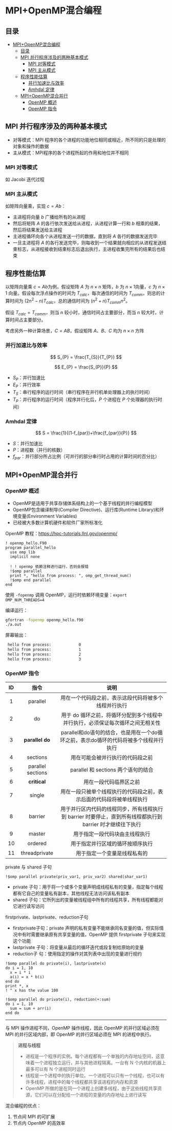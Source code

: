 # MPI+OpenMP混合编程

## 目录

- [MPI+OpenMP混合编程](#mpiopenmp混合编程)
  - [目录](#目录)
  - [MPI 并行程序涉及的两种基本模式](#mpi-并行程序涉及的两种基本模式)
    - [MPI 对等模式](#mpi-对等模式)
    - [MPI 主从模式](#mpi-主从模式)
  - [程序性能估算](#程序性能估算)
    - [并行加速比与效率](#并行加速比与效率)
    - [Amhdal 定律](#amhdal-定律)
  - [MPI+OpenMP混合并行](#mpiopenmp混合并行)
    - [OpenMP 概述](#openmp-概述)
    - [OpenMP 指令](#openmp-指令)

## MPI 并行程序涉及的两种基本模式

- 对等模式：MPI 程序的各个进程的功能地位相同或相近，所不同的只是处理的对象和操作的数据
- 主从模式：MPI程序的各个进程所起的作用和地位并不相同

### MPI 对等模式

如 Jacobi 迭代过程

### MPI 主从模式

如矩阵向量乘，实现 $c=Ab$：

- 主进程将向量 $b$ 广播给所有的从进程
- 然后将矩阵 $A$ 的各行依次发送给从进程，从进程计算一行和 $b$ 相乘的结果，然后将结果发送给主进程
- 主进程循环向各个从进程发送一行的数据，直到将 $A$ 各行的数据发送完毕
- 一旦主进程将 $A$ 的各行发送完毕，则每收到一个结果就向相应的从进程发送结束标志，从进程接收到结束标志后退出执行，主进程收集完所有的结果后也结束

## 程序性能估算

以矩阵向量乘 $c=Ab$为例，假设矩阵 $A$ 为 $n \times n$ 矩阵，$b$ 为 $n \times 1$向量，$c$ 为 $n\times 1$ 向量。假设每次浮点操作的时间为 $T_{calc}$，每次通信的时间为 $T_{comm}$，则总的计算时间为 $(2n ^ 2 - n)T_{calc}$，总的通信时间为 $(n ^ 2 + n)T_{comm}n^2$。

假设 $T_{calc}=T_{comm}$，则当 $n$ 较小时，通信时间占主要部分，而当 $n$ 较大时，计算时间占主要部分。

考虑另外一种计算场景，$C=AB$，假设矩阵 $A$、$B$、$C$ 均为 $n \times n$ 方阵

<!-- todo -->

### 并行加速比与效率

$$
S_{P} = \frac{T_{S}}{T_{P}}
$$

$$
E_{P} = \frac{S_{P}}{P}
$$

- $S_{P}$：并行加速比
- $E_{P}$：并行效率
- $T_{S}$：串行程序的运行时间（串行程序在并行机单处理器上的执行时间）
- $T_{P}$：并行程序的运行时间（程序并行化后，$P$ 个进程在 $P$ 个处理器的执行时间）

### Amhdal 定律

$$
S = \frac{1}{(1-f_{par})+\frac{f_{par}}{P}}
$$

- $S$：并行加速比
- $P$：进程数（并行的核数）
- $f_{par}$：并行部分所占比例（可并行的部分串行时占用的计算时间的百分比）

## MPI+OpenMP混合并行

### OpenMP 概述

- OpenMP是适用于共享存储体系结构上的一个基于线程的并行编程模型
- OpenMP包含编译制导(Compiler Directive)、运行库(Runtime Library)和环境变量(Environment Variables)
- 已经被大多数计算机硬件和软件厂家所标准化

OpenMP 教程：<https://hpc-tutorials.llnl.gov/openmp/>

```Fortran
! openmp_hello.F90
program parallel_hello
  use omp_lib
  implicit none

  ! ! openmp 依赖注释进行运行，否则会报错
  !$omp parallel
  print *, "hello from process: ", omp_get_thread_num()
  !$omp end parallel
end
```

使用 `-fopenmp` 调用 OpenMP，运行时依赖环境变量：`export OMP_NUM_THREADS=4`

编译运行：

```bash
gfortran -fopenmp openmp_hello.f90
./a.out
```

屏幕输出：

```txt
 hello from process:            0
 hello from process:            1
 hello from process:            2
 hello from process:            3
```

### OpenMP 指令

| ID  |       指令        |                                                    说明                                                    |
| :-: | :---------------: | :--------------------------------------------------------------------------------------------------------: |
|  1  |     parallel      |                            用在一个代码段之前，表示这段代码将被多个线程并行执行                            |
|  2  |        do         |               用于 do 循环之前，将循环分配到多个线程中并行执行，必须保证每次循环之间无相关性               |
|  3  |  **parallel do**  |            parallel和do语句的结合，也是用在一个do循环之前，表示do循环的代码将被多个线程并行执行            |
|  4  |     sections      |                                      用在可能会被并行执行的代码段之前                                      |
|  5  | parallel sections |                                    parallel 和 sections 两个语句的结合                                     |
|  6  |   **critical**    |                                           用在一段代码临界区之前                                           |
|  7  |      single       |                    用在一段只被单个线程执行的代码段之前，表示后面的代码段将被单线程执行                    |
|  8  |      barrier      | 用于并行区内代码的线程同步，所有线程执行到 barrier 时要停止，直到所有线程都执行到 barrier 时才继续往下执行 |
|  9  |      master       |                                       用于指定一段代码块由主线程执行                                       |
| 10  |      ordered      |                                      用于指定并行区域的循环按顺序执行                                      |
| 11  |   threadprivate   |                                        用于指定一个变量是线程私有的                                        |

private 与 shared 子句

```Fortran
!$omp parallel private(priv_var1, priv_var2) shared(shar_var1)
```

- private 子句：用于将一个或多个变量声明成线程私有的变量，指定每个线程都有它自己的变量私有副本，其他线程无法访问该私有副本
- shared 子句：它所列出的变量被线程组中所有的线程共享，所有线程都能对它进行读写访问

firstprivate、lastprivate、reduction子句

- firstprivate子句：private 声明的私有变量不能继承同名变量的值，但实际情况中有时需要继承原有共享变量的值，OpenMP 提供 firstprivate 子句来实现这个功能
- lastprivate 子句：将变量从最后的循环迭代或段复制给原始的变量
- reduction子 句：使用指定的操作对其列表中出现的变量进行规约

```Fortran
!$omp parallel do private(i), lastprivate(x)
do i = 1, 10
  x = i * i
  a(i) = x * b(i)
end do
print *, x
! ^ x has the value 100

!$omp parallel do private(i), reduction(+:sum)
do i = 1, 10
  sum = sum + arr(i)
end do
```

---

与 MPI 操作进程不同，OpenMP 操作线程，因此 OpenMP 的并行区域必须在 MPI 的并行区域内部，即 OpenMP 的并行区域必须在 MPI 的进程中执行。

> **进程与线程**
>
> - 进程是一个程序的实例。每个进程都有一个单独的内存地址空间，这意味着一个进程独立运行，并与其他进程隔离。一台有 N 个内核的机器上最多可以有 N 个进程同时运行
> - 线程是一个进程中的执行单位。一个进程可以只有一个线程，也可以有许多线程，进程中的每个线程都共享该进程的内存和资源
> - OpenMP 所做的是在同一个进程上创建多线程，由于这些线程共享资源，它们可以在分配给一个进程的变量的内存地址上进行读写

混合编程的优点：

1. 节点间 MPI 的可扩展
2. 节点内 OpenMP 的高效率
